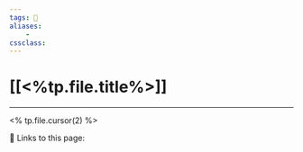 ```yaml
---
tags: 💽
aliases: 
	-
cssclass:
---
```


# [[<%tp.file.title%>]]

---

<% tp.file.cursor(2) %>


🔗 Links to this page:

